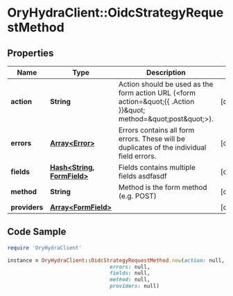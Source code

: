 # OryHydraClient::OidcStrategyRequestMethod

## Properties

Name | Type | Description | Notes
------------ | ------------- | ------------- | -------------
**action** | **String** | Action should be used as the form action URL (&lt;form action&#x3D;\&quot;{{ .Action }}\&quot; method&#x3D;\&quot;post\&quot;&gt;). | [optional] 
**errors** | [**Array&lt;Error&gt;**](Error.md) | Errors contains all form errors. These will be duplicates of the individual field errors. | [optional] 
**fields** | [**Hash&lt;String, FormField&gt;**](FormField.md) | Fields contains multiple fields asdfasdf | [optional] 
**method** | **String** | Method is the form method (e.g. POST) | [optional] 
**providers** | [**Array&lt;FormField&gt;**](FormField.md) |  | [optional] 

## Code Sample

```ruby
require 'OryHydraClient'

instance = OryHydraClient::OidcStrategyRequestMethod.new(action: null,
                                 errors: null,
                                 fields: null,
                                 method: null,
                                 providers: null)
```


